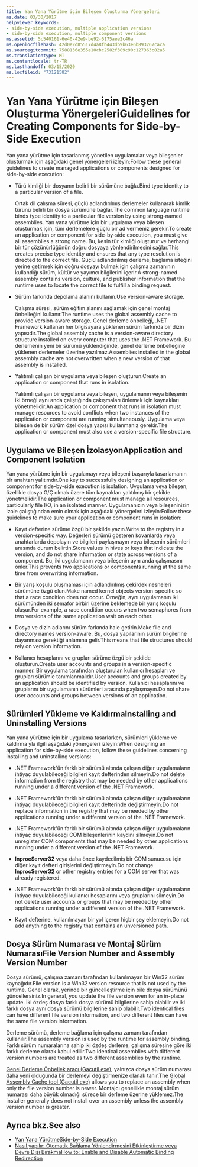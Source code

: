```yaml
---
title: Yan Yana Yürütme için Bileşen Oluşturma Yönergeleri
ms.date: 03/30/2017
helpviewer_keywords:
- side-by-side execution, multiple application versions
- side-by-side execution, multiple component versions
ms.assetid: 5c540161-6e40-42e9-be92-6175aee2c46a
ms.openlocfilehash: 42d0e2d85517d4a8fb443db9b63e6b893267caca
ms.sourcegitcommit: 7588136e355e10cbc2582f389c90c127363c02a5
ms.translationtype: MT
ms.contentlocale: tr-TR
ms.lasthandoff: 03/15/2020
ms.locfileid: "73121582"
---
```

# <a name="guidelines-for-creating-components-for-side-by-side-execution"></a><span data-ttu-id="ee0d6-102">Yan Yana Yürütme için Bileşen Oluşturma Yönergeleri</span><span class="sxs-lookup"><span data-stu-id="ee0d6-102">Guidelines for Creating Components for Side-by-Side Execution</span></span>
<span data-ttu-id="ee0d6-103">Yan yana yürütme için tasarlanmış yönetilen uygulamalar veya bileşenler oluşturmak için aşağıdaki genel yönergeleri izleyin:</span><span class="sxs-lookup"><span data-stu-id="ee0d6-103">Follow these general guidelines to create managed applications or components designed for side-by-side execution:</span></span>  
  
- <span data-ttu-id="ee0d6-104">Türü kimliği bir dosyanın belirli bir sürümüne bağla.</span><span class="sxs-lookup"><span data-stu-id="ee0d6-104">Bind type identity to a particular version of a file.</span></span>  
  
     <span data-ttu-id="ee0d6-105">Ortak dil çalışma süresi, güçlü adlandırılmış derlemeler kullanarak kimlik türünü belirli bir dosya sürümüne bağlar.</span><span class="sxs-lookup"><span data-stu-id="ee0d6-105">The common language runtime binds type identity to a particular file version by using strong-named assemblies.</span></span> <span data-ttu-id="ee0d6-106">Yan yana yürütme için bir uygulama veya bileşen oluşturmak için, tüm derlemelere güçlü bir ad vermeniz gerekir.</span><span class="sxs-lookup"><span data-stu-id="ee0d6-106">To create an application or component for side-by-side execution, you must give all assemblies a strong name.</span></span> <span data-ttu-id="ee0d6-107">Bu, kesin tür kimliği oluşturur ve herhangi bir tür çözünürlüğünün doğru dosyaya yönlendirilmesini sağlar.</span><span class="sxs-lookup"><span data-stu-id="ee0d6-107">This creates precise type identity and ensures that any type resolution is directed to the correct file.</span></span> <span data-ttu-id="ee0d6-108">Güçlü adlandırılmış derleme, bağlama isteğini yerine getirmek için doğru dosyayı bulmak için çalışma zamanının kullandığı sürüm, kültür ve yayımcı bilgilerini içerir.</span><span class="sxs-lookup"><span data-stu-id="ee0d6-108">A strong-named assembly contains version, culture, and publisher information that the runtime uses to locate the correct file to fulfill a binding request.</span></span>  
  
- <span data-ttu-id="ee0d6-109">Sürüm farkında depolama alanını kullanın.</span><span class="sxs-lookup"><span data-stu-id="ee0d6-109">Use version-aware storage.</span></span>  
  
     <span data-ttu-id="ee0d6-110">Çalışma süresi, sürüm eğitim alanını sağlamak için genel montaj önbelleğini kullanır.</span><span class="sxs-lookup"><span data-stu-id="ee0d6-110">The runtime uses the global assembly cache to provide version-aware storage.</span></span> <span data-ttu-id="ee0d6-111">Genel derleme önbelleği, .NET Framework kullanan her bilgisayara yüklenen sürüm farkında bir dizin yapısıdır.</span><span class="sxs-lookup"><span data-stu-id="ee0d6-111">The global assembly cache is a version-aware directory structure installed on every computer that uses the .NET Framework.</span></span> <span data-ttu-id="ee0d6-112">Bu derlemenin yeni bir sürümü yüklendiğinde, genel derleme önbelleğine yüklenen derlemeler üzerine yazılmaz.</span><span class="sxs-lookup"><span data-stu-id="ee0d6-112">Assemblies installed in the global assembly cache are not overwritten when a new version of that assembly is installed.</span></span>  
  
- <span data-ttu-id="ee0d6-113">Yalıtımlı çalışan bir uygulama veya bileşen oluşturun.</span><span class="sxs-lookup"><span data-stu-id="ee0d6-113">Create an application or component that runs in isolation.</span></span>  
  
     <span data-ttu-id="ee0d6-114">Yalıtımlı çalışan bir uygulama veya bileşen, uygulamanın veya bileşenin iki örneği aynı anda çalıştığında çakışmaları önlemek için kaynakları yönetmelidir.</span><span class="sxs-lookup"><span data-stu-id="ee0d6-114">An application or component that runs in isolation must manage resources to avoid conflicts when two instances of the application or component are running simultaneously.</span></span> <span data-ttu-id="ee0d6-115">Uygulama veya bileşen de bir sürüm özel dosya yapısı kullanmanız gerekir.</span><span class="sxs-lookup"><span data-stu-id="ee0d6-115">The application or component must also use a version-specific file structure.</span></span>  
  
## <a name="application-and-component-isolation"></a><span data-ttu-id="ee0d6-116">Uygulama ve Bileşen İzolasyon</span><span class="sxs-lookup"><span data-stu-id="ee0d6-116">Application and Component Isolation</span></span>  
 <span data-ttu-id="ee0d6-117">Yan yana yürütme için bir uygulamayı veya bileşeni başarıyla tasarlamanın bir anahtarı yalıtımdır.</span><span class="sxs-lookup"><span data-stu-id="ee0d6-117">One key to successfully designing an application or component for side-by-side execution is isolation.</span></span> <span data-ttu-id="ee0d6-118">Uygulama veya bileşen, özellikle dosya G/Ç olmak üzere tüm kaynakları yalıtılmış bir şekilde yönetmelidir.</span><span class="sxs-lookup"><span data-stu-id="ee0d6-118">The application or component must manage all resources, particularly file I/O, in an isolated manner.</span></span> <span data-ttu-id="ee0d6-119">Uygulamanızın veya bileşeninizin izole çalıştığından emin olmak için aşağıdaki yönergeleri izleyin:</span><span class="sxs-lookup"><span data-stu-id="ee0d6-119">Follow these guidelines to make sure your application or component runs in isolation:</span></span>  
  
- <span data-ttu-id="ee0d6-120">Kayıt defterine sürüme özgü bir şekilde yazın.</span><span class="sxs-lookup"><span data-stu-id="ee0d6-120">Write to the registry in a version-specific way.</span></span> <span data-ttu-id="ee0d6-121">Değerleri sürümü gösteren kovanlarda veya anahtarlarda depolayın ve bilgileri paylaşmayın veya bileşenin sürümleri arasında durum belirtin.</span><span class="sxs-lookup"><span data-stu-id="ee0d6-121">Store values in hives or keys that indicate the version, and do not share information or state across versions of a component.</span></span> <span data-ttu-id="ee0d6-122">Bu, iki uygulamanın veya bileşenin aynı anda çalışmasını önler.</span><span class="sxs-lookup"><span data-stu-id="ee0d6-122">This prevents two applications or components running at the same time from overwriting information.</span></span>  
  
- <span data-ttu-id="ee0d6-123">Bir yarış koşulu oluşmaması için adlandırılmış çekirdek nesneleri sürümüne özgü olun.</span><span class="sxs-lookup"><span data-stu-id="ee0d6-123">Make named kernel objects version-specific so that a race condition does not occur.</span></span> <span data-ttu-id="ee0d6-124">Örneğin, aynı uygulamanın iki sürümünden iki semafor birbiri üzerine beklemede bir yarış koşulu oluşur.</span><span class="sxs-lookup"><span data-stu-id="ee0d6-124">For example, a race condition occurs when two semaphores from two versions of the same application wait on each other.</span></span>  
  
- <span data-ttu-id="ee0d6-125">Dosya ve dizin adlarını sürüm farkında hale getirin.</span><span class="sxs-lookup"><span data-stu-id="ee0d6-125">Make file and directory names version-aware.</span></span> <span data-ttu-id="ee0d6-126">Bu, dosya yapılarının sürüm bilgilerine dayanması gerektiği anlamına gelir.</span><span class="sxs-lookup"><span data-stu-id="ee0d6-126">This means that file structures should rely on version information.</span></span>  
  
- <span data-ttu-id="ee0d6-127">Kullanıcı hesaplarını ve grupları sürüme özgü bir şekilde oluşturun.</span><span class="sxs-lookup"><span data-stu-id="ee0d6-127">Create user accounts and groups in a version-specific manner.</span></span> <span data-ttu-id="ee0d6-128">Bir uygulama tarafından oluşturulan kullanıcı hesapları ve grupları sürümle tanımlanmalıdır.</span><span class="sxs-lookup"><span data-stu-id="ee0d6-128">User accounts and groups created by an application should be identified by version.</span></span> <span data-ttu-id="ee0d6-129">Kullanıcı hesaplarını ve gruplarını bir uygulamanın sürümleri arasında paylaşmayın.</span><span class="sxs-lookup"><span data-stu-id="ee0d6-129">Do not share user accounts and groups between versions of an application.</span></span>  
  
## <a name="installing-and-uninstalling-versions"></a><span data-ttu-id="ee0d6-130">Sürümleri Yükleme ve Kaldırma</span><span class="sxs-lookup"><span data-stu-id="ee0d6-130">Installing and Uninstalling Versions</span></span>  
 <span data-ttu-id="ee0d6-131">Yan yana yürütme için bir uygulama tasarlarken, sürümleri yükleme ve kaldırma yla ilgili aşağıdaki yönergeleri izleyin:</span><span class="sxs-lookup"><span data-stu-id="ee0d6-131">When designing an application for side-by-side execution, follow these guidelines concerning installing and uninstalling versions:</span></span>  
  
- <span data-ttu-id="ee0d6-132">.NET Framework'ün farklı bir sürümü altında çalışan diğer uygulamaların ihtiyaç duyulabileceği bilgileri kayıt defterinden silmeyin.</span><span class="sxs-lookup"><span data-stu-id="ee0d6-132">Do not delete information from the registry that may be needed by other applications running under a different version of the .NET Framework.</span></span>  
  
- <span data-ttu-id="ee0d6-133">.NET Framework'ün farklı bir sürümü altında çalışan diğer uygulamaların ihtiyaç duyulabileceği bilgileri kayıt defterinde değiştirmeyin.</span><span class="sxs-lookup"><span data-stu-id="ee0d6-133">Do not replace information in the registry that may be needed by other applications running under a different version of the .NET Framework.</span></span>  
  
- <span data-ttu-id="ee0d6-134">.NET Framework'ün farklı bir sürümü altında çalışan diğer uygulamaların ihtiyaç duyulabileceği COM bileşenlerinin kaydını silmeyin.</span><span class="sxs-lookup"><span data-stu-id="ee0d6-134">Do not unregister COM components that may be needed by other applications running under a different version of the .NET Framework.</span></span>  
  
- <span data-ttu-id="ee0d6-135">**InprocServer32** veya daha önce kaydedilmiş bir COM sunucusu için diğer kayıt defteri girişlerini değiştirmeyin.</span><span class="sxs-lookup"><span data-stu-id="ee0d6-135">Do not change **InprocServer32** or other registry entries for a COM server that was already registered.</span></span>  
  
- <span data-ttu-id="ee0d6-136">.NET Framework'ün farklı bir sürümü altında çalışan diğer uygulamaların ihtiyaç duyulabileceği kullanıcı hesaplarını veya gruplarını silmeyin.</span><span class="sxs-lookup"><span data-stu-id="ee0d6-136">Do not delete user accounts or groups that may be needed by other applications running under a different version of the .NET Framework.</span></span>  
  
- <span data-ttu-id="ee0d6-137">Kayıt defterine, kullanılmayan bir yol içeren hiçbir şey eklemeyin.</span><span class="sxs-lookup"><span data-stu-id="ee0d6-137">Do not add anything to the registry that contains an unversioned path.</span></span>  
  
## <a name="file-version-number-and-assembly-version-number"></a><span data-ttu-id="ee0d6-138">Dosya Sürüm Numarası ve Montaj Sürüm Numarası</span><span class="sxs-lookup"><span data-stu-id="ee0d6-138">File Version Number and Assembly Version Number</span></span>  
 <span data-ttu-id="ee0d6-139">Dosya sürümü, çalışma zamanı tarafından kullanılmayan bir Win32 sürüm kaynağıdır.</span><span class="sxs-lookup"><span data-stu-id="ee0d6-139">File version is a Win32 version resource that is not used by the runtime.</span></span> <span data-ttu-id="ee0d6-140">Genel olarak, yerinde bir güncelleştirme için bile dosya sürümünü güncellersiniz.</span><span class="sxs-lookup"><span data-stu-id="ee0d6-140">In general, you update the file version even for an in-place update.</span></span> <span data-ttu-id="ee0d6-141">İki özdeş dosya farklı dosya sürümü bilgilerine sahip olabilir ve iki farklı dosya aynı dosya sürümü bilgilerine sahip olabilir.</span><span class="sxs-lookup"><span data-stu-id="ee0d6-141">Two identical files can have different file version information, and two different files can have the same file version information.</span></span>  
  
 <span data-ttu-id="ee0d6-142">Derleme sürümü, derleme bağlama için çalışma zamanı tarafından kullanılır.</span><span class="sxs-lookup"><span data-stu-id="ee0d6-142">The assembly version is used by the runtime for assembly binding.</span></span> <span data-ttu-id="ee0d6-143">Farklı sürüm numaralarına sahip iki özdeş derleme, çalışma süresine göre iki farklı derleme olarak kabul edilir.</span><span class="sxs-lookup"><span data-stu-id="ee0d6-143">Two identical assemblies with different version numbers are treated as two different assemblies by the runtime.</span></span>  
  
 <span data-ttu-id="ee0d6-144">[Genel Derleme Önbellek aracı (Gacutil.exe),](../tools/gacutil-exe-gac-tool.md) yalnızca dosya sürüm numarası daha yeni olduğunda bir derlemeyi değiştirmenize olanak tanır.</span><span class="sxs-lookup"><span data-stu-id="ee0d6-144">The [Global Assembly Cache tool (Gacutil.exe)](../tools/gacutil-exe-gac-tool.md) allows you to replace an assembly when only the file version number is newer.</span></span> <span data-ttu-id="ee0d6-145">Montajcı genellikle montaj sürüm numarası daha büyük olmadığı sürece bir derleme üzerine yüklemez.</span><span class="sxs-lookup"><span data-stu-id="ee0d6-145">The installer generally does not install over an assembly unless the assembly version number is greater.</span></span>  
  
## <a name="see-also"></a><span data-ttu-id="ee0d6-146">Ayrıca bkz.</span><span class="sxs-lookup"><span data-stu-id="ee0d6-146">See also</span></span>

- [<span data-ttu-id="ee0d6-147">Yan Yana Yürütme</span><span class="sxs-lookup"><span data-stu-id="ee0d6-147">Side-by-Side Execution</span></span>](side-by-side-execution.md)
- [<span data-ttu-id="ee0d6-148">Nasıl yapılır: Otomatik Bağlama Yönlendirmesini Etkinleştirme veya Devre Dışı Bırakma</span><span class="sxs-lookup"><span data-stu-id="ee0d6-148">How to: Enable and Disable Automatic Binding Redirection</span></span>](../configure-apps/how-to-enable-and-disable-automatic-binding-redirection.md)
